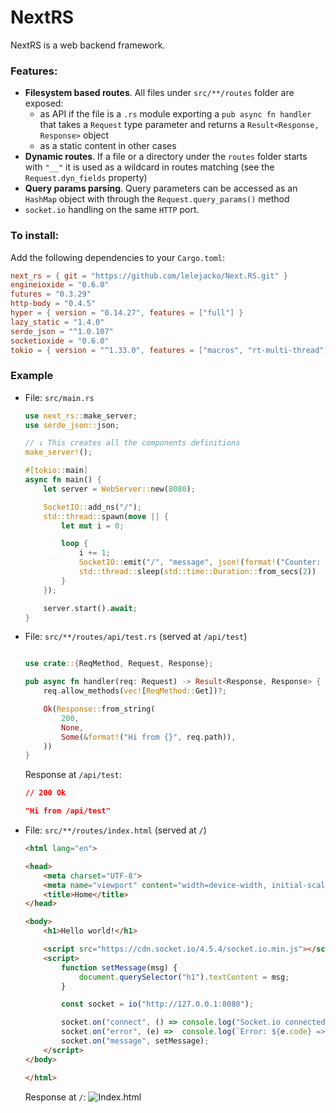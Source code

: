 # NextRS
NextRS is a web backend framework.

### Features:
- **Filesystem based routes**. All files under `src/**/routes` folder are exposed:
    - as API if the file is a `.rs` module exporting a `pub async fn handler` that takes a `Request` type parameter and returns a `Result<Response, Response>` object
    - as a static content in other cases
- **Dynamic routes**. If a file or a directory under the `routes` folder starts with `"__"` it is used as a wildcard in routes matching (see the `Request.dyn_fields` property)
- **Query params parsing**. Query parameters can be accessed as an `HashMap` object with through the `Request.query_params()` method
- `socket.io` handling on the same `HTTP` port.

### To install:
Add the following dependencies to your `Cargo.toml`:
```toml
next_rs = { git = "https://github.com/lelejacko/Next.RS.git" }
engineioxide = "0.6.0"
futures = "0.3.29"
http-body = "0.4.5"
hyper = { version = "0.14.27", features = ["full"] }
lazy_static = "1.4.0"
serde_json = "^1.0.107"
socketioxide = "0.6.0"
tokio = { version = "^1.33.0", features = ["macros", "rt-multi-thread"] }
```

### Example
- File: `src/main.rs`
    ```rust
    use next_rs::make_server;
    use serde_json::json;

    // ↓ This creates all the components definitions
    make_server!();

    #[tokio::main]
    async fn main() {
        let server = WebServer::new(8080);

        SocketIO::add_ns("/");
        std::thread::spawn(move || {
            let mut i = 0;

            loop {
                i += 1;
                SocketIO::emit("/", "message", json!(format!("Counter: {i}")));
                std::thread::sleep(std::time::Duration::from_secs(2))
            }
        });

        server.start().await;
    }
    ```

- File: `src/**/routes/api/test.rs` (served at `/api/test`)
    ```rust

    use crate::{ReqMethod, Request, Response};

    pub async fn handler(req: Request) -> Result<Response, Response> {
        req.allow_methods(vec![ReqMethod::Get])?;

        Ok(Response::from_string(
            200,
            None,
            Some(&format!("Hi from {}", req.path)),
        ))
    }
    ```

    Response at `/api/test`:
    ```json
    // 200 Ok

    "Hi from /api/test"
    ```

- File: `src/**/routes/index.html` (served at `/`)
    ```html
    <html lang="en">

    <head>
        <meta charset="UTF-8">
        <meta name="viewport" content="width=device-width, initial-scale=1.0">
        <title>Home</title>
    </head>

    <body>
        <h1>Hello world!</h1>

        <script src="https://cdn.socket.io/4.5.4/socket.io.min.js"></script>
        <script>
            function setMessage(msg) {
                document.querySelector("h1").textContent = msg;
            }

            const socket = io("http://127.0.0.1:8080");

            socket.on("connect", () => console.log("Socket.io connected!"));
            socket.on("error", (e) =>  console.log(`Error: ${e.code} => ${e.message} - ${e.toString()}`));
            socket.on("message", setMessage);
        </script>
    </body>

    </html>
    ```

    Response at `/`:
    ![Index.html](resources/index_response.gif)